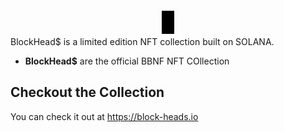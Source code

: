 <p align="center">
  <a href="https://block-heads.io>
    <img alt="BlockHead$" src="/blockhead$-logo.svg" style="background: black; padding: 10px" width="250">
  </a>
</p>

BlockHead$ is a limited edition NFT collection built on SOLANA.

- **BlockHead$** are the official BBNF NFT COllection


## Checkout the Collection

You can check it out at https://block-heads.io